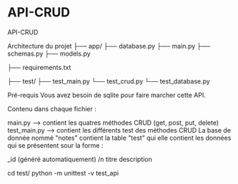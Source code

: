 # API-CRUD
API-CRUD


Architecture du projet
├── app/
        ├── database.py
        ├── main.py
        ├── schemas.py
        ├── models.py


├── requirements.txt

├── test/
         ├── test_main.py
         └── test_crud.py
         └── test_database.py
         
         


Pré-requis
Vous avez besoin de sqlite pour faire marcher cette API.

Contenu dans chaque fichier :

main.py --> contient les quatres méthodes CRUD (get, post, put, delete)
test_main.py --> contient les différents test des méthodes CRUD
La base de donnée nommé "notes" contient la table "test" qui elle contient les données qui se présentent sour la forme :

   _id (généré automatiquement) /n
   titre
   description
   

cd test/
python -m unittest -v test_api
